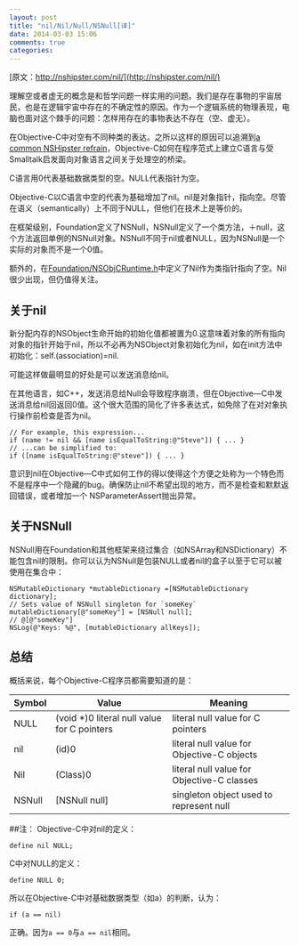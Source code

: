 ```yaml
---
layout: post
title: "nil/Nil/Null/NSNull[译]"
date: 2014-03-03 15:06
comments: true
categories: 
---
```

[原文：http://nshipster.com/nil/](http://nshipster.com/nil/)  

  理解空或者虚无的概念是和哲学问题一样实用的问题。我们是存在事物的宇宙居民，也是在逻辑宇宙中存在的不确定性的原因。作为一个逻辑系统的物理表现，电脑也面对这个棘手的问题：怎样用存在的事物表达不存在（空、虚无）。<!--more-->
  
  在Objective-C中对空有不同种类的表达。之所以这样的原因可以追溯到[a common NSHipster refrain](http://nshipster.com/ns_enum-ns_options/)，Objective-C如何在程序范式上建立C语言与受Smalltalk启发面向对象语言之间关于处理空的桥梁。  
  
  C语言用0代表基础数据类型的空。NULL代表指针为空。  
  
  Objective-C以C语言中空的代表为基础增加了nil。nil是对象指针，指向空。尽管在语义（semantically）上不同于NULL，但他们在技术上是等价的。   
  
  在框架级别，Foundation定义了NSNull，NSNull定义了一个类方法，＋null，这个方法返回单例的NSNull对象。NSNull不同于nil或者NULL，因为NSNull是一个实际的对象而不是一个0值。   
  
  额外的，在[Foundation/NSObjCRuntime.h](https://gist.github.com/4469665)中定义了Nil作为类指针指向了空。Nil很少出现，但仍值得关注。
  
## 关于nil  

新分配内存的NSObject生命开始的初始化值都被置为0.这意味着对象的所有指向对象的指针开始于nil，所以不必再为NSObject对象初始化为nil，如在init方法中初始化：self.(association)=nil.   
  
  可能这样做最明显的好处是可以发送消息给nil。    
  
  在其他语言，如C++，发送消息给Null会导致程序崩溃，但在Objective—C中发送消息给nil回返回0值。这个很大范围的简化了许多表达式，如免除了在对对象执行操作前检查是否为nil。
  
```
// For example, this expression...     
if (name != nil && [name isEqualToString:@"Steve"]) { ... }    
// ...can be simplified to:   
if ([name isEqualToString:@"steve"]) { ... }
```
   
   意识到nil在Objective—C中式如何工作的得以使得这个方便之处称为一个特色而不是程序中一个隐藏的bug。确保防止nil不希望出现的地方，而不是检查和默默返回错误，或者增加一个 NSParameterAssert抛出异常。
   
## 关于NSNull

NSNull用在Foundation和其他框架来绕过集合（如NSArray和NSDictionary）不能包含nil的限制。你可以认为NSNull是包装NULL或者nil的盒子以至于它可以被使用在集合中：
   
```
NSMutableDictionary *mutableDictionary =[NSMutableDictionary dictionary];    
// Sets value of NSNull singleton for `someKey`    
mutableDictionary[@"someKey"] = [NSNull null];     
// @[@"someKey"]   
NSLog(@"Keys: %@", [mutableDictionary allKeys]); 
```

## 总结  

  概括来说，每个Objective-C程序员都需要知道的是：  
  
  Symbol | Value | Meaning
------------ | ------------- | -------------
NULL | (void *)0 	literal null value for C pointers |literal null value for C pointers 
nil | (id)0 | literal null value for Objective-C objects
Nil | (Class)0 | literal null value for Objective-C classes
NSNull | [NSNull null] | singleton object used to represent null  


##注：
Objective-C中对nil的定义：

	define nil NULL;
	
C中对NULL的定义：

	define NULL 0;
	
所以在Objective-C中对基础数据类型（如a）的判断，认为：

	if (a == nil)
	
正确。因为`a == 0`与`a == nil`相同。